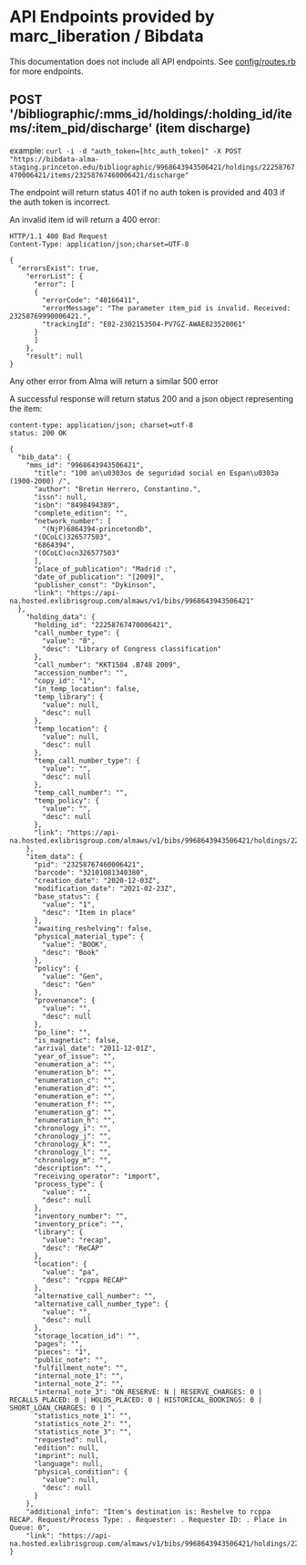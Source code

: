 # API Endpoints provided by marc_liberation / Bibdata

This documentation does not include all API endpoints. See [config/routes.rb](../config/routes.rb) for more endpoints.

## POST '/bibliographic/:mms_id/holdings/:holding_id/items/:item_pid/discharge' (item discharge)

example: `curl -i -d "auth_token=[htc_auth_token]" -X POST "https://bibdata-alma-staging.princeton.edu/bibliographic/9968643943506421/holdings/22258767470006421/items/23258767460006421/discharge"`

The endpoint will return status 401 if no auth token is provided and 403 if the
auth token is incorrect.

An invalid item id will return a 400 error:
```
HTTP/1.1 400 Bad Request
Content-Type: application/json;charset=UTF-8

{
  "errorsExist": true,
    "errorList": {
      "error": [
      {
        "errorCode": "40166411",
        "errorMessage": "The parameter item_pid is invalid. Received: 23258769990006421.",
        "trackingId": "E02-2302153504-PV7GZ-AWAE823520061"
      }
      ]
    },
    "result": null
}
```

Any other error from Alma will return a similar 500 error


A successful response will return status 200 and a json object representing the item:
```
content-type: application/json; charset=utf-8
status: 200 OK

{
  "bib_data": {
    "mms_id": "9968643943506421",
      "title": "100 an\u0303os de seguridad social en Espan\u0303a (1900-2000) /",
      "author": "Bretin Herrero, Constantino.",
      "issn": null,
      "isbn": "8498494389",
      "complete_edition": "",
      "network_number": [
        "(NjP)6864394-princetondb",
      "(OCoLC)326577503",
      "6864394",
      "(OCoLC)ocn326577503"
      ],
      "place_of_publication": "Madrid :",
      "date_of_publication": "[2009]",
      "publisher_const": "Dykinson",
      "link": "https://api-na.hosted.exlibrisgroup.com/almaws/v1/bibs/9968643943506421"
  },
    "holding_data": {
      "holding_id": "22258767470006421",
      "call_number_type": {
        "value": "0",
        "desc": "Library of Congress classification"
      },
      "call_number": "KKT1504 .B748 2009",
      "accession_number": "",
      "copy_id": "1",
      "in_temp_location": false,
      "temp_library": {
        "value": null,
        "desc": null
      },
      "temp_location": {
        "value": null,
        "desc": null
      },
      "temp_call_number_type": {
        "value": "",
        "desc": null
      },
      "temp_call_number": "",
      "temp_policy": {
        "value": "",
        "desc": null
      },
      "link": "https://api-na.hosted.exlibrisgroup.com/almaws/v1/bibs/9968643943506421/holdings/22258767470006421"
    },
    "item_data": {
      "pid": "23258767460006421",
      "barcode": "32101081340380",
      "creation_date": "2020-12-03Z",
      "modification_date": "2021-02-23Z",
      "base_status": {
        "value": "1",
        "desc": "Item in place"
      },
      "awaiting_reshelving": false,
      "physical_material_type": {
        "value": "BOOK",
        "desc": "Book"
      },
      "policy": {
        "value": "Gen",
        "desc": "Gen"
      },
      "provenance": {
        "value": "",
        "desc": null
      },
      "po_line": "",
      "is_magnetic": false,
      "arrival_date": "2011-12-01Z",
      "year_of_issue": "",
      "enumeration_a": "",
      "enumeration_b": "",
      "enumeration_c": "",
      "enumeration_d": "",
      "enumeration_e": "",
      "enumeration_f": "",
      "enumeration_g": "",
      "enumeration_h": "",
      "chronology_i": "",
      "chronology_j": "",
      "chronology_k": "",
      "chronology_l": "",
      "chronology_m": "",
      "description": "",
      "receiving_operator": "import",
      "process_type": {
        "value": "",
        "desc": null
      },
      "inventory_number": "",
      "inventory_price": "",
      "library": {
        "value": "recap",
        "desc": "ReCAP"
      },
      "location": {
        "value": "pa",
        "desc": "rcppa RECAP"
      },
      "alternative_call_number": "",
      "alternative_call_number_type": {
        "value": "",
        "desc": null
      },
      "storage_location_id": "",
      "pages": "",
      "pieces": "1",
      "public_note": "",
      "fulfillment_note": "",
      "internal_note_1": "",
      "internal_note_2": "",
      "internal_note_3": "ON_RESERVE: N | RESERVE_CHARGES: 0 | RECALLS_PLACED: 0 | HOLDS_PLACED: 0 | HISTORICAL_BOOKINGS: 0 | SHORT_LOAN_CHARGES: 0 | ",
      "statistics_note_1": "",
      "statistics_note_2": "",
      "statistics_note_3": "",
      "requested": null,
      "edition": null,
      "imprint": null,
      "language": null,
      "physical_condition": {
        "value": null,
        "desc": null
      }
    },
    "additional_info": "Item's destination is: Reshelve to rcppa RECAP. Request/Process Type: . Requester: . Requester ID: . Place in Queue: 0",
    "link": "https://api-na.hosted.exlibrisgroup.com/almaws/v1/bibs/9968643943506421/holdings/22258767470006421/items/23258767460006421"
}
```
